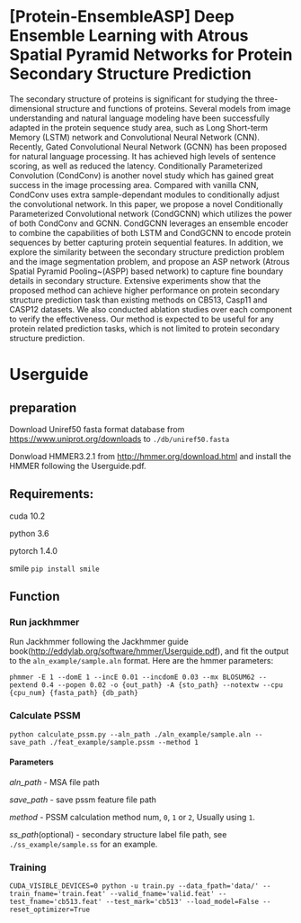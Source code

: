 # [Protein-EnsembleASP] Deep Ensemble Learning with Atrous Spatial Pyramid Networks for Protein Secondary Structure Prediction
The secondary structure of proteins is significant for studying the three-dimensional structure and functions of proteins. Several models from image understanding and natural language modeling have been successfully adapted in the protein sequence study area, such as Long Short-term Memory (LSTM) network and Convolutional Neural Network (CNN). Recently, Gated Convolutional Neural Network (GCNN) has been proposed for natural language processing. It has achieved high levels of sentence scoring, as well as reduced the latency. Conditionally Parameterized Convolution (CondConv) is another novel study which has gained great success in the image processing area. Compared with vanilla CNN, CondConv uses extra sample-dependant modules to conditionally adjust the convolutional network. In this paper, we propose a novel Conditionally Parameterized Convolutional network (CondGCNN) which utilizes the power of both CondConv and GCNN. CondGCNN leverages an ensemble encoder to combine the capabilities of both LSTM and CondGCNN to encode protein sequences by better capturing protein sequential features. In addition, we explore the similarity between the secondary structure prediction problem and the image segmentation problem, and propose an ASP network (Atrous Spatial Pyramid Pooling~(ASPP) based network) to capture fine boundary details in secondary structure. Extensive experiments show that the proposed method can achieve higher performance on protein secondary structure prediction task than existing methods on CB513, Casp11 and CASP12 datasets. We also conducted ablation studies over each component to verify the effectiveness. Our method is expected to be useful for any protein related prediction tasks, which is not limited to protein secondary structure prediction.

# Userguide
## preparation
Download Uniref50 fasta format database from https://www.uniprot.org/downloads to `./db/uniref50.fasta`

Donwload HMMER3.2.1 from http://hmmer.org/download.html and install the HMMER following the Userguide.pdf.

## Requirements:
cuda 10.2

python 3.6

pytorch 1.4.0

smile `pip install smile`

## Function
### Run jackhmmer
Run Jackhmmer following the Jackhmmer guide book(http://eddylab.org/software/hmmer/Userguide.pdf), and fit the output to the `aln_example/sample.aln` format. Here are the hmmer parameters:
```
phmmer -E 1 --domE 1 --incE 0.01 --incdomE 0.03 --mx BLOSUM62 --pextend 0.4 --popen 0.02 -o {out_path} -A {sto_path} --notextw --cpu {cpu_num} {fasta_path} {db_path}
```

### Calculate PSSM
```
python calculate_pssm.py --aln_path ./aln_example/sample.aln --save_path ./feat_example/sample.pssm --method 1 
```
#### Parameters
*aln_path* - MSA file path

*save_path* - save pssm feature file path

*method* - PSSM calculation method num, `0`, `1` or `2`, Usually using `1`.

*ss_path*(optional) - secondary structure label file path, see `./ss_example/sample.ss` for an example.

### Training
```
CUDA_VISIBLE_DEVICES=0 python -u train.py --data_fpath='data/' --train_fname='train.feat' --valid_fname='valid.feat' --test_fname='cb513.feat' --test_mark='cb513' --load_model=False --reset_optimizer=True 
```

